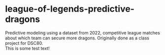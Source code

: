 # league-of-legends-predictive-dragons
Predictive modeling using a dataset from 2022, competitive league matches about which team can secure more dragons. Originally done as a class project for DSC80.  
This is some test text!
